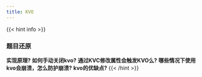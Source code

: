 ```yaml
---
title: KVO
---
```


{{< hint info >}}
### 题目还原

**实现原理?**
**如何手动关闭kvo?**
**通过KVC修改属性会触发KVO么?**
**哪些情况下使用kvo会崩溃，怎么防护崩溃?**
**kvo的优缺点?**
{{< /hint >}}